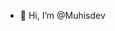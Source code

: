 - 👋 Hi, I’m @Muhisdev

<!---
Muhisdev/Muhisdev is a ✨ special ✨ repository because its `README.md` (this file) appears on your GitHub profile.
You can click the Preview link to take a look at your changes.
--->
